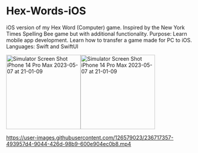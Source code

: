 # Hex-Words-iOS
iOS version of my Hex Word (Computer) game. Inspired by the New York Times Spelling Bee game but with additional functionality. Purpose: Learn mobile app development. Learn how to transfer a game made for PC to iOS.  
Languages: Swift and SwiftUI

<img src="https://i.postimg.cc/0j12RDF1/Simulator-Screen-Shot-i-Phone-14-Pro-Max-2023-05-07-at-21-01-09.png" alt="Simulator Screen Shot iPhone 14 Pro Max 2023-05-07 at 21-01-09" width="200"><img src="https://i.postimg.cc/0Qw2BctC/Simulator-Screen-Shot-i-Phone-14-Pro-Max-2023-05-07-at-21-00-59.png" alt="Simulator Screen Shot iPhone 14 Pro Max 2023-05-07 at 21-01-09" width="200">

https://user-images.githubusercontent.com/126579023/236717357-493957d4-9044-426d-98b9-600e904ec0b8.mp4

